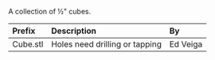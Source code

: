 A collection of &frac12;" cubes.

Prefix | Description | By
:--- | :--- | :---
Cube.stl | Holes need drilling or tapping | Ed Veiga
